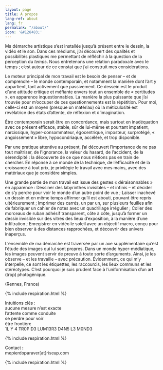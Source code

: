```yaml
---
layout: page
title: À propos
lang-ref: about
lang: fr
permalink: "/about/"
icon: '&#128483;'
---
```

Ma démarche artistique s’est installée jusqu’à présent entre le dessin, la vidéo et le son. Dans ces médiums, j’ai découvert des qualités et possibilités plastiques me permettant de réfléchir à la question de la perception du _temps_. Nous entretenons une relation paradoxale avec le temps ; c’est autour de ce constat que j’ai construit mes considérations.

Le moteur principal de mon travail est le besoin de penser – et de comprendre – le monde contemporain, et notamment la manière dont l’art y appartient, tant activement que passivement. Ce dessein est le produit d’une attitude critique et méfiante envers tout un ensemble de « certitudes », en apparence inquestionnables. La manière la plus puissante que j’ai trouvée pour m’occuper de ces questionnements est la répétition. Pour moi, celle-ci est un moyen (presque un matériau) où la méticulosité est révélatrice des états d’attente, de réflexion et d’imagination.

Être contemporain serait être en concordance, mais surtout en inadéquation avec ce présent efficace, stable, sûr de lui-même et pourtant impatient, narcissique, hyper-consommateur, égocentrique, imposteur, surprotégé, « angoissément » libre, hypocondriaque, accéléré, et trop disponible.

Par une pratique attentive au présent, j’ai découvert l’importance de ne pas tout maîtriser, de l'ignorance, la valeur du hasard, de l’accident, de la sérendipité : la découverte de ce que nous n’étions pas en train de chercher. En réponse à ce monde de la technique, de l’efficacité et de la croissance à tout prix, je privilégie le travail avec mes mains, avec des matériaux que je considère simples.

Une grande partie de mon travail est issue des gestes « déraisonnables » en apparence : Dessiner des labyrinthes invisibles – et infinis – et décider de s’y perdre pour voir le monde d’un autre point de vue ; Laisser inachevé un dessin et en même temps affirmer qu’il est abouti, pouvant être repris ultérieurement ; Imprimer des carrés, un par un, sur plusieurs feuilles afin de fabriquer un cahier de notes avec un quadrillage irrégulier ; Coller des morceaux de ruban adhésif transparent, côte à côte, jusqu’à former un dessin invisible sur des vitres des lieux d’exposition, à la manière d’une infiltration ; Enregistrer en vidéo le soleil avec un objectif macro, conçu pour bien observer à des distances rapprochées, et découvrir des univers inaperçus.

L’ensemble de ma démarche est traversée par un axe supplémentaire qu’est l’étude des images qui lui sont propres. Dans un monde hyper-médiatique, les images peuvent servir de preuve à toute sorte d’arguments. Ainsi, je les observe – et les travaille – avec précaution. Évidemment, ce qui m’y interpelle, ce sont les étiquettes, les raccourcis, les lieux communs et les stéréotypes. C’est pourquoi je suis prudent face à l’uniformisation d’un art (trop) photogénique.

(Rennes, France)

{% include respiration.html %}

Intuitions clés :   
aucune mesure n’est exacte  
l’attente comme conduite  
se perdre pour voir  
être frontière  
1L Y 4 TR0P D3 LUM13R3 D4N5 L3 M0ND3

{% include respiration.html %}

Contact :   
mepierdoparaver\[at\]riseup.com

{% include respiration.html %}
